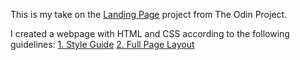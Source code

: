 This is my take on the [Landing Page](https://www.theodinproject.com/lessons/foundations-landing-page) project from The Odin Project.

I created a webpage with HTML and CSS according to the following guidelines:
[1. Style Guide](https://cdn.statically.io/gh/TheOdinProject/curriculum/a38403e7d81cc8305af16ac48985cfbde87834d6/foundations/html_css/flexbox/project-landing-page/imgs/02.png)
[2. Full Page Layout](https://cdn.statically.io/gh/TheOdinProject/curriculum/81a5d553f4073e593d23a6ab00d50eef8620796d/foundations/html_css/project/imgs/01.png)
